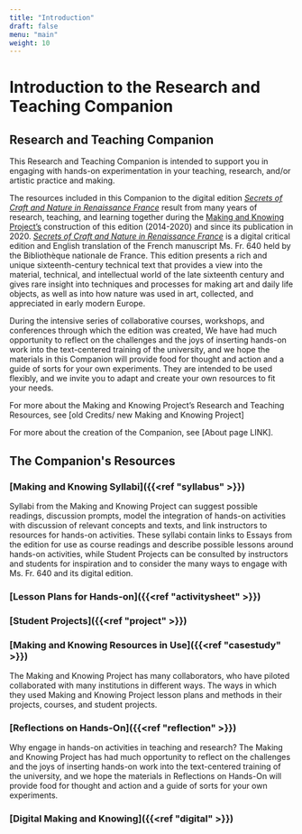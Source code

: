 ```yaml
---
title: "Introduction"
draft: false
menu: "main"
weight: 10
---
```


# Introduction to the Research and Teaching Companion

## Research and Teaching Companion

This Research and Teaching Companion is intended to support you in engaging with hands-on experimentation in your teaching, research, and/or artistic practice and making.

The resources included in this Companion to the digital edition [*Secrets of Craft and Nature in Renaissance France*](https://edition640.makingandknowing.org/#/) result from many years of research, teaching, and learning together during the [Making and Knowing Project’s](https://www.makingandknowing.org/) construction of this edition (2014-2020) and since its publication in 2020. [*Secrets of Craft and Nature in Renaissance France*](https://edition640.makingandknowing.org/#/) is a digital critical edition and English translation of the French manuscript Ms. Fr. 640 held by the Bibliothèque nationale de France. This edition presents a rich and unique sixteenth-century technical text that provides a view into the material, technical, and intellectual world of the late sixteenth century and gives rare insight into techniques and processes for making art and daily life objects, as well as into how nature was used in art, collected, and appreciated in early modern Europe.

During the intensive series of collaborative courses, workshops, and conferences through which the edition was created, We have had much opportunity to reflect on the challenges and the joys of inserting hands-on work into the text-centered training of the university, and we hope the materials in this Companion will provide food for thought and action and a guide of sorts for your own experiments. They are intended to be used flexibly, and we invite you to adapt and create your own resources to fit your needs.

For more about the Making and Knowing Project’s Research and Teaching Resources, see [old Credits/ new Making and Knowing Project]

For more about the creation of the Companion, see [About page LINK].

## The Companion's Resources

### [Making and Knowing Syllabi]({{<ref "syllabus" >}})
Syllabi from the Making and Knowing Project can suggest possible readings, discussion prompts, model the integration of hands-on activities with discussion of relevant concepts and texts, and link instructors to resources for hands-on activities. These syllabi contain links to Essays from the edition for use as course readings and describe possible lessons around hands-on activities, while Student Projects can be consulted by instructors and students for inspiration and to consider the many ways to engage with Ms. Fr. 640 and its digital edition.

### [Lesson Plans for Hands-on]({{<ref "activitysheet" >}})

### [Student Projects]({{<ref "project" >}})

### [Making and Knowing Resources in Use]({{<ref "casestudy" >}}) 
The Making and Knowing Project has many collaborators, who have piloted collaborated with many institutions in different ways. The ways in which they used Making and Knowing Project lesson plans and methods in their projects, courses, and student projects.

### [Reflections on Hands-On]({{<ref "reflection" >}})
Why engage in hands-on activities in teaching and research? The Making and Knowing Project has had much opportunity to reflect on the challenges and the joys of inserting hands-on work into the text-centered training of the university, and we hope the materials in Reflections on Hands-On will provide food for thought and action and a guide of sorts for your own experiments. 

### [Digital Making and Knowing]({{<ref "digital" >}})
